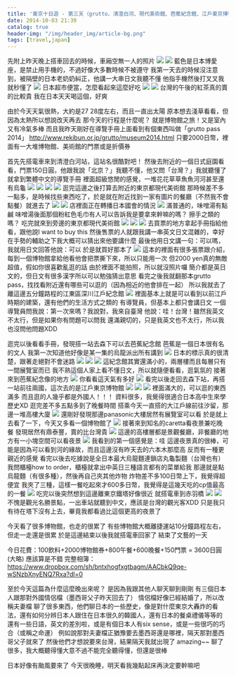 ```yaml
---
title: '東京十日遊 - 第三天（grutto、清澄白河、現代美術館、芭蕉紀念館、江戶東京博物館、汐留夜景、東京鐵塔）'
date: 2014-10-03 21:39
catalog: true
header-img: "/img/header_img/article-bg.png"
tags: [travel,japan]
---
```

先附上昨天晚上搭車回去的時候，車廂空無一人的照片
![](https://www.dropbox.com/s/gxyoayjorb6ytgo/2014-10-02%2020.38.34.jpg?dl=1)
![](https://www.dropbox.com/s/crc7b0d4d4fqg4f/2014-10-02%2020.38.39.jpg?dl=1)
藍色是日本博愛座，是禁止用手機的，不過好像大多數時候不被遵守
我第一天去的時候沒注意到，被隔壁的日本老奶奶糾正，他講一大串日文我聽不懂
他指手機然後打叉叉我就秒懂了
![](https://www.dropbox.com/s/f1cxt19g68pxqk1/2014-10-02%2020.43.28.jpg?dl=1)
日本超市便當，怎麼看起來這麼好吃
![](https://www.dropbox.com/s/tmq0s833y60rhj3/2014-10-02%2020.44.17.jpg?dl=1)
![](https://www.dropbox.com/s/26e059dkkv0xivq/2014-10-02%2020.44.50.jpg?dl=1)
台灣的午後的紅茶真的賣的比較貴
我在日本天天喝這個，好爽

<!-- more -->

由於今天天氣很熱，大約是27 28度左右，而且一直出太陽
原本想去淺草看看，但因為太熱所以想說改天再去
那今天的行程是什麼呢？
就是博物館之旅！又是室內又有冷氣多棒
而且我昨天剛好在導覽手冊上面看到有個東西叫做「grutto pass 2014」
http://www.rekibun.or.jp/grutto/museum2014.html
只要2000日幣，裡面有一大堆博物館、美術館的門票或是折價券

首先先搭電車來到清澄白河站，這站名很酷對吧！
然後去附近的一個日式庭園看看，門票150日圓，他跟我說「北京？」我聽不懂，他又問「台灣？」我就聽懂了
就拿到繁體中文的導覽手冊
裡面超級悠閒的感覺，一堆花花草草魚魚河河甚至還有烏龜
![](https://www.dropbox.com/s/kmdv6dlronh13e0/2014-10-03%2012.49.07.jpg?dl=1)
![](https://www.dropbox.com/s/wlixzks73t276wt/2014-10-03%2012.49.23.jpg?dl=1)
![](https://www.dropbox.com/s/g6aikhtjjli7y4q/2014-10-03%2012.51.01.jpg?dl=1)
![](https://www.dropbox.com/s/51sspscamhyocwm/2014-10-03%2013.02.42.jpg?dl=1)
逛完這邊之後打算去附近的東京都現代美術館
那時候差不多一點多，是時候找些東西吃了，於是就在附近找到一家有圖片的餐廳（不然我不會點餐）就進去了
![](https://www.dropbox.com/s/baopriwyqhkl1ib/2014-10-03%2013.28.11.jpg?dl=1)
![](https://www.dropbox.com/s/mf8yjfrk0xml5m2/2014-10-03%2013.33.21.jpg?dl=1)
店裡面正在轉播日本國會的情況
![](https://www.dropbox.com/s/v6b9rzqoxwfoz4e/2014-10-03%2013.34.59.jpg?dl=1)
滿普通的，味噌湯有點鹹
味噌湯後面那個粉紅色毛巾有人可以告訴我是要拿來幹嘛的嗎？
擦手之類的嗎？
吃完就來到旁邊的東京都現代美術館
![](https://www.dropbox.com/s/9mnu3k6kb9di6ed/2014-10-03%2013.49.22.jpg?dl=1)
![](https://www.dropbox.com/s/rmc12bkmiimwp14/2014-10-03%2013.49.39.jpg?dl=1)
![](https://www.dropbox.com/s/5hju1mmqdroze8o/2014-10-03%2013.59.02.jpg?dl=1)
去買票的地方拿起手冊指給他看，跟他說I want to buy this
然後售票的人就跟我講一串英文日文混雜的，幸好在手勢的輔助之下我大概可以猜出來他要講什麼
最後他用日文講一句：可以嗎，我就用日文回答他說：可以
於是就買好那本了
![](https://www.dropbox.com/s/a9ouvfsxewhyjca/2014-10-03%2013.59.22.jpg?dl=1)
這本的裡面有很多張票跟介紹，每到一個博物館拿給他看他會把票撕下來，所以只能用一次
但2000 yen真的無敵超值，假如你很喜歡亂逛的話
由於裡面不能拍照，所以就沒照片囉
簡介都是英日文的，但日文有很多漢字所以可以勉強猜出意思
看完之後我就翻那本grutto pass，找找看附近還有哪些可以逛的（因為相近的他會排在一起）
所以我就去了離這邊五分鐘路程的江東區深川江戶紀念館
![](https://www.dropbox.com/s/u5ac4vi0dk25s4i/2014-10-03%2014.48.28.jpg?dl=1)
裡面基本上就是可以看到以前江戶時期的建築，還有他們的生活方式之類的
有導覽員，但基本上都只會講日文
一個導覽員問我說：第一次來嗎？我說對，我來自臺灣
他說：哇！台灣！雖然我英文不太行，但是如果你有問題可以問我
還滿親切的，只是我英文也不太行，所以我也沒問他問題XDD

逛完以後看看手冊，發現搭一站去森下可以去芭蕉紀念館
芭蕉是一個日本很有名的文人
我第一次知道他好像是某一集的烏龍派出所有講到
![](https://www.dropbox.com/s/hfho80iml77sqaf/2014-10-03%2015.14.20.jpg?dl=1)
日本的標示真的很清楚，跟著走絕對不會迷路
![](https://www.dropbox.com/s/njy1rlptbygz94t/2014-10-03%2015.18.53.jpg?dl=1)
![](https://www.dropbox.com/s/mkl3mp1cp3rp9rg/2014-10-03%2015.19.39.jpg?dl=1)
![](https://www.dropbox.com/s/gg1rdadjdm98uqi/2014-10-03%2015.23.14.jpg?dl=1)
這紀念館其實還滿小的，兩層樓而且每層只有一間展覽室而已
我不熟這個人家上看不懂日文，所以就隨便看看，逛氣氛的
接著來到芭蕉紀念像的地方
![](https://www.dropbox.com/s/poobflr2e1ghu0m/2014-10-03%2015.31.38.jpg?dl=1)
你看看這天氣有多好
![](https://www.dropbox.com/s/a76bm10nt2zb2nc/2014-10-03%2015.33.46.jpg?dl=1)
看完以後走回去森下站，再搭一站前往兩國，這次去的是江戶東京博物館
![](https://www.dropbox.com/s/e7l8kekb1c19kb5/2014-10-03%2016.02.36.jpg?dl=1)
![](https://www.dropbox.com/s/sp1o73z730kizjr/2014-10-03%2016.06.37.jpg?dl=1)
![](https://www.dropbox.com/s/g5k6hagzyzddge1/2014-10-03%2016.11.42.jpg?dl=1)
裡面滿大的，可以逛的東西滿多
而且逛的人幾乎都是外國人！！！
資料很多，我覺得很適合日本高中生來學歷史XD
逛完差不多五點多到了晚餐時間
搭乘今天一直搭的大江戶線前往汐留，那邊一堆高樓大廈
![](https://www.dropbox.com/s/9ik4cxx2k5qij4i/2014-10-03%2017.23.53.jpg?dl=1)
還剛好發現那邊panasonic大樓居然有展覽室可以看
於是就上去看了一下，今天又多看一個博物館了
![](https://www.dropbox.com/s/w9u8icxjct1rpr0/2014-10-03%2017.29.55.jpg?dl=1)
接著來到知名的caretta看夜景兼吃晚餐
發現居然有鼎泰豐，賣的比台灣貴
![](https://www.dropbox.com/s/ufh30mzyaarmjlu/2014-10-03%2017.33.32.jpg?dl=1)
這邊的高樓層都是景觀餐廳，非餐廳的地方有一小塊空間可以看夜景
![](https://www.dropbox.com/s/ldjizr9o4jziio0/2014-10-03%2017.55.47.jpg?dl=1)
我看到的第一個感覺是：哇
這邊夜景真的很棒，可能是因為可以看到河的緣故，而且這邊沒有昨天去的六本木那麼高
反而有一種更親近的感覺
看完以後去吃據說是全日本最大烏龍麵連鎖店丸龜製麵（台灣也有）
我問櫃檯how to order，櫃檯就拿出中英日三種語言都有的菜單給我
那邊就是點烏龍麵（有很多種），然後再自己夾其他炸物
炸物差不多100日幣上下，我覺得超便宜
我夾了三種，這樣一餐吃起來才600多日幣，我覺得是這幾天吃的cp值最高的一餐
![](https://www.dropbox.com/s/mdkppz507krdr8k/2014-10-03%2018.14.15.jpg?dl=1)
吃完以後突然想到這邊離東京鐵塔好像很近
就搭電車到赤羽橋
![](https://www.dropbox.com/s/8n8of0kq81htis6/2014-10-03%2018.55.33.jpg?dl=1)
![](https://www.dropbox.com/s/k29z57y66j8bkhl/2014-10-03%2019.12.04.jpg?dl=1)
不愧是觀光名勝景點，一出車站就聽到中文，應該是台灣的觀光客XDD
只是我只有待在塔下沒有上去，畢竟我都看過比這個更高的夜景了

今天看了很多博物館，也走的很累了
有些博物館大概離捷運站10分鐘路程左右，但走一走還是很累
於是這邊結束以後我就搭電車回家了
結束了文藝的一天

今日花費：100飲料+2000博物館券+800午餐+600晚餐+150門票 = 3600日圓(大略)
應該算是不錯
完整相簿：https://www.dropbox.com/sh/bntxhogfxgtbagm/AACbkQ9qe-wSNzbXnyENQ7Rxa?dl=0

至於今天這篇為什麼這麼晚出來呢？
是因為我跟其他人聊天聊到剛剛
有三個日本人跟那對外國情侶檔（墨西哥父子昨天回去了）
情侶檔好像已經結婚了，所以改稱夫妻檔
聊了很多東西，他們聊日本的一些歷史，像是對什麼東京大轟炸的看法，還有如何分辨日本人跟住在日本很久的韓國人，還有日本的餐桌禮儀等等的
還有一些日語，英文的差別啦，或是有個日本人有six sense，或是一些很巧的巧合（或稱之命運）
例如說那對夫妻檔正猶豫要去墨西哥還是哪裡，隔天那對墨西哥父子就來了
然後他們才想說要來台灣，結果隔天我就出現了
amazing~~
聊了很多，我大概聽得懂大意不過不能完全聽得懂，但還是很棒

日本好像有颱風要來了
今天很晚睡，明天看我幾點起床再決定要幹嘛吧

